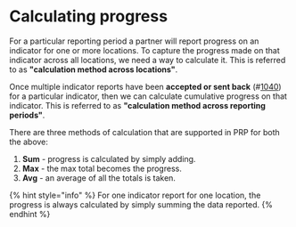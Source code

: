 # Calculating progress

For a particular reporting period a partner will report progress on an indicator for one or more locations. To capture the progress made on that indicator across all locations, we need a way to calculate it. This is referred to as **"calculation method across locations"**.

Once multiple indicator reports have been **accepted or sent back** \(\#[1040](https://github.com/unicef/etools-partner-reporting-portal/issues/1040)\) for a particular indicator, then we can calculate cumulative progress on that indicator. This is referred to as **"calculation method across reporting periods"**.

There are three methods of calculation that are supported in PRP for both the above:

1. **Sum** - progress is calculated by simply adding.
2. **Max** - the max total becomes the progress.
3. **Avg** - an average of all the totals is taken.



{% hint style="info" %}
For one indicator report for one location, the progress is always calculated by simply summing the data reported.
{% endhint %}



